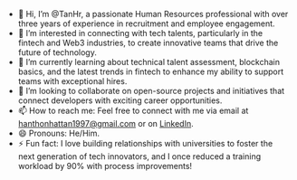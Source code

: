 - 👋 Hi, I’m @TanHr, a passionate Human Resources professional with over three years of experience in recruitment and employee engagement.
- 👀 I’m interested in connecting with tech talents, particularly in the fintech and Web3 industries, to create innovative teams that drive the future of technology.
- 🌱 I’m currently learning about technical talent assessment, blockchain basics, and the latest trends in fintech to enhance my ability to support teams with exceptional hires.
- 💞️ I’m looking to collaborate on open-source projects and initiatives that connect developers with exciting career opportunities.
- 📫 How to reach me: Feel free to connect with me via email at hanthonhattan1997@gmail.com or on [LinkedIn](https://www.linkedin.com/in/h%C3%A0n-t%C3%A2n-717142145/).
- 😄 Pronouns: He/Him.
- ⚡ Fun fact: I love building relationships with universities to foster the next generation of tech innovators, and I once reduced a training workload by 90% with process improvements!
